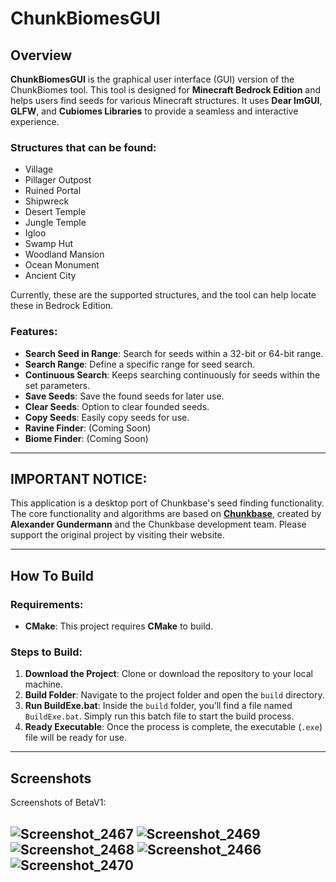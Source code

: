 # ChunkBiomesGUI

## Overview

**ChunkBiomesGUI** is the graphical user interface (GUI) version of the ChunkBiomes tool. This tool is designed for **Minecraft Bedrock Edition** and helps users find seeds for various Minecraft structures. It uses **Dear ImGUI**, **GLFW**, and **Cubiomes Libraries** to provide a seamless and interactive experience.

### Structures that can be found:

- Village
- Pillager Outpost
- Ruined Portal
- Shipwreck
- Desert Temple
- Jungle Temple
- Igloo
- Swamp Hut
- Woodland Mansion
- Ocean Monument
- Ancient City

Currently, these are the supported structures, and the tool can help locate these in Bedrock Edition.

### Features:

- **Search Seed in Range**: Search for seeds within a 32-bit or 64-bit range.
- **Search Range**: Define a specific range for seed search.
- **Continuous Search**: Keeps searching continuously for seeds within the set parameters.
- **Save Seeds**: Save the found seeds for later use.
- **Clear Seeds**: Option to clear founded seeds.
- **Copy Seeds**: Easily copy seeds for use.
- **Ravine Finder**: (Coming Soon)
- **Biome Finder**: (Coming Soon)

---

## IMPORTANT NOTICE:

This application is a desktop port of Chunkbase's seed finding functionality. The core functionality and algorithms are based on **[Chunkbase](https://www.chunkbase.com/)**, created by **Alexander Gundermann** and the Chunkbase development team. Please support the original project by visiting their website.

---

## How To Build

### Requirements:
- **CMake**: This project requires **CMake** to build.

### Steps to Build:
1. **Download the Project**: Clone or download the repository to your local machine.
2. **Build Folder**: Navigate to the project folder and open the `build` directory.
3. **Run BuildExe.bat**: Inside the `build` folder, you’ll find a file named `BuildExe.bat`. Simply run this batch file to start the build process.
4. **Ready Executable**: Once the process is complete, the executable (`.exe`) file will be ready for use.

---
## Screenshots
Screenshots of BetaV1:

![Screenshot_2467](https://github.com/user-attachments/assets/1fdc0020-48ad-47f1-a64e-05fad62018bd)
![Screenshot_2469](https://github.com/user-attachments/assets/6ae463ee-cefc-4de1-a731-c4b2af7a5fb7)
![Screenshot_2468](https://github.com/user-attachments/assets/a2dc6c21-de75-4a80-b61f-c2310e18ea4a)
![Screenshot_2466](https://github.com/user-attachments/assets/ebcd8206-04fe-4c8e-9310-70b6a8f56574)
![Screenshot_2470](https://github.com/user-attachments/assets/cc789c9a-d313-4b95-b051-827026efc7be)
---

